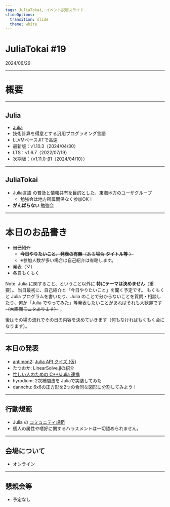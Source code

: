 ```yaml
---
tags: JuliaTokai, イベント説明スライド
slideOptions:
  transition: slide
  theme: white
---
```

JuliaTokai \#19
===


2024/06/29

---

# 概要

----

## Julia

+ [Julia](https://julialang.org)
+ 技術計算を得意とする汎用プログラミング言語
+ LLVMベースJITで高速
+ 最新版：v1.10.3（2024/04/30）
+ LTS：v1.6.7（2022/07/19）
+ 次期版：（v1.11.0-β1（2024/04/10））

----

## JuliaTokai

+ Julia言語 の普及と情報共有を目的とした、東海地方のユーザグループ
    + 勉強会は地方所属関係なく参加OK！
+ **がんばらない** 勉強会

---

# 本日のお品書き

+ ~~自己紹介~~
    + ~~**今日やりたいこと**、**発表の有無**（ある場合 **タイトル等** ）~~
    + ※参加人数が多い場合は自己紹介は省略します。
+ 発表（▽）
+ 各自もくもく

Note:
  Julia に関すること、ということ以外に **特にテーマは決めません**（重要）。
  当日最初に、自己紹介と「今日やりたいこと」を聞く予定です。
  もくもくと Julia プログラムを書いたり、Julia のことで分からないことを質問・相談したり、何か「Julia でやってみた」等発表したいことがあればそれも大歓迎です ~~（大画面モニタあります）~~ 。

後はその場の流れでその日の内容を決めていきます（何もなければもくもく会になります）。

----

## 本日の発表

+ [antimon2](https://github.com/antimon2): [Julia API クイズ (仮)]()
+ たつおか: LinearSolve.jlの紹介
+ [忙しい人のための C++/Julia 連携](https://atelierarith.github.io/cxx_et_julia/)
+ hyrodium: 2次補間法を Juliaで実装してみた
+ dannchu: 6x6の正方形を2つの合同な図形に分割してみよう！

---

## 行動規範

+ Julia の [コミュニティ規範](https://julialang.org/community/standards/)
+ 個人の属性や嗜好に関するハラスメントは一切認められません。

---

## 会場について

+ オンライン

<!--
+ 有限会社 来栖川電算 会議室（＋ラウンジ）
+ 名古屋市中区新栄1-29-23 アーバンドエル新栄2階
+ 電源・Wi-Fiあり
    + Guest Wi-Fi は壁にくっついている SSID/PASSWD を参照して下さい
+ 大画面モニタあり（50インチ/70インチ、HDMI接続）
-->

---

## 懇親会等

+ 予定なし

<!--
+ イベント後に有志で何か食べたい（未定）
    + 駅前のファミレス（ガスト）
    + 会場付近の飲食店（スシ□ー、ネパールカレー、焼き肉等）
-->
